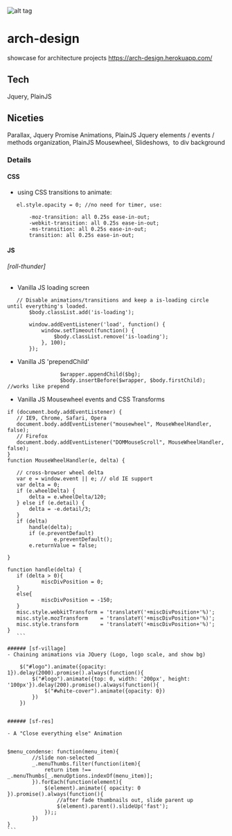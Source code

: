 ![alt tag](http://res.cloudinary.com/dmj8qtant/image/upload/c_limit,w_600/v1457484053/ftxrst42nebekzhunr2d.jpg)
# arch-design
showcase for architecture projects https://arch-design.herokuapp.com/

## Tech
Jquery, PlainJS

## Niceties
Parallax, Jquery Promise Animations, PlainJS Jquery elements / events / methods organization, PlainJS Mousewheel, Slideshows, <img> to div background

### Details
#### CSS
 - using CSS transitions to animate:
 
 ```
 	el.style.opacity = 0; //no need for timer, use:
 	
 		-moz-transition: all 0.25s ease-in-out;
		-webkit-transition: all 0.25s ease-in-out;
		-ms-transition: all 0.25s ease-in-out;
		transition: all 0.25s ease-in-out;
 ```

#### JS
###### [roll-thunder]
 - Vanilla JS loading screen
 ```
 	// Disable animations/transitions and keep a is-loading circle until everything's loaded.
		$body.classList.add('is-loading');

		window.addEventListener('load', function() {
			window.setTimeout(function() {
				$body.classList.remove('is-loading');
			}, 100);
		});

 ```
 - Vanilla JS 'prependChild'
 
 ```
 				  $wrapper.appendChild($bg);
				  $body.insertBefore($wrapper, $body.firstChild);  //works like prepend
 ```
 - Vanilla JS Mousewheel events and CSS Transforms
 ```
 if (document.body.addEventListener) {
	// IE9, Chrome, Safari, Opera
	document.body.addEventListener("mousewheel", MouseWheelHandler, false);
	// Firefox
	document.body.addEventListener("DOMMouseScroll", MouseWheelHandler, false);
}
 function MouseWheelHandler(e, delta) {

	// cross-browser wheel delta
	var e = window.event || e; // old IE support
	var delta = 0;
	if (e.wheelDelta) {
		delta = e.wheelDelta/120; 
	} else if (e.detail) {
		delta = -e.detail/3;
	}
	if (delta)
		handle(delta);
        if (e.preventDefault)
                e.preventDefault();
        e.returnValue = false;
	
}
	
function handle(delta) {
	if (delta > 0){
			miscDivPosition = 0;
	}
	else{
			miscDivPosition = -150;
	}
    misc.style.webkitTransform = 'translateY('+miscDivPosition+'%)'; 
    misc.style.mozTransform    = 'translateY('+miscDivPosition+'%)'; 
    misc.style.transform       = 'translateY('+miscDivPosition+'%)'; 
}
	```

###### [sf-village]
 - Chaining animations via JQuery (Logo, logo scale, and show bg)

 ```
 		$("#logo").animate({opacity: 1}).delay(2000).promise().always(function(){
			$("#logo").animate({top: 0, width: '200px', height: '100px'}).delay(200).promise().always(function(){
				$("#white-cover").animate({opacity: 0})
			})
		})
 ```
 
###### [sf-res]
 
- A "Close everything else" Animation
  
 ```
  	$menu_condense: function(menu_item){
			//slide non-selected
			_.menuThumbs.filter(function(item){
				return item !== _.menuThumbs[_.menuOptions.indexOf(menu_item)];
			}).forEach(function(element){
				$(element).animate({ opacity: 0 }).promise().always(function(){
					//after fade thumbnails out, slide parent up
					$(element).parent().slideUp('fast');
				});;
			})
	}
	```
